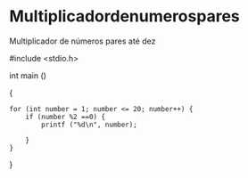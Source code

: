# Multiplicadordenumerospares
Multiplicador de números pares até dez


#include <stdio.h>

int main ()

{
	
	for (int number = 1; number <= 20; number++) {
		if (number %2 ==0) {
			printf ("%d\n", number);
			
		}
	}
}
